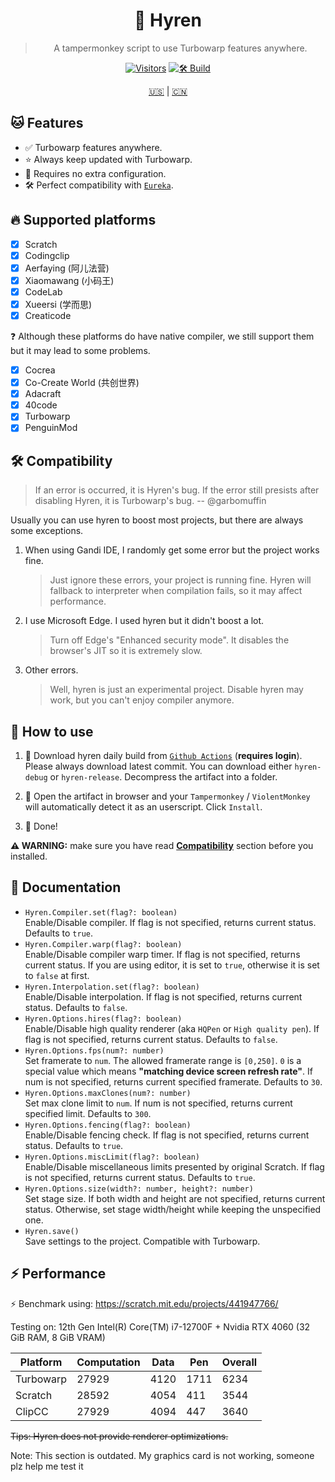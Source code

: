 <div align="center">

# 👾 Hyren

> A tampermonkey script to use Turbowarp features anywhere.

[![Visitors](https://hits.dwyl.com/FurryR/hyren.svg?style=flat-square)](http://github.com/FurryR/hyren)
[![🛠️ Build](https://github.com/FurryR/hyren/actions/workflows/ci.yaml/badge.svg)](https://github.com/FurryR/hyren/actions/workflows/ci.yaml)

[🇺🇸](./README.md) | [🇨🇳](./README-zh_CN.md)

</div align="center">

## 🐱 Features

- ✅ Turbowarp features anywhere.
- ⭐ Always keep updated with Turbowarp.
- 🤖 Requires no extra configuration.
- 🛠️ Perfect compatibility with [`Eureka`](https://github.com/EurekaScratch/eureka-loader).

## 🔥 Supported platforms

- [x] Scratch
- [x] Codingclip
- [x] Aerfaying (阿儿法营)
- [x] Xiaomawang (小码王)
- [x] CodeLab
- [x] Xueersi (学而思)
- [x] Creaticode

❓ Although these platforms do have native compiler, we still support them but it may lead to some problems.

- [x] Cocrea
- [x] Co-Create World (共创世界)
- [x] Adacraft
- [x] 40code
- [x] Turbowarp
- [x] PenguinMod

## 🛠️ Compatibility

> If an error is occurred, it is Hyren's bug. If the error still presists after disabling Hyren, it is Turbowarp's bug. -- @garbomuffin

Usually you can use hyren to boost most projects, but there are always some exceptions.

1. When using Gandi IDE, I randomly get some error but the project works fine.
   > Just ignore these errors, your project is running fine. Hyren will fallback to interpreter when compilation fails, so it may affect performance.
2. I use Microsoft Edge. I used hyren but it didn't boost a lot.
   > Turn off Edge's "Enhanced security mode". It disables the browser's JIT so it is extremely slow.
3. Other errors.
   > Well, hyren is just an experimental project. Disable hyren may work, but you can't enjoy compiler anymore.

## 🤔 How to use

1. 🔽 Download hyren daily build from [`Github Actions`](https://github.com/FurryR/hyren/actions/workflows/ci.yaml) (**requires login**). Please always download latest commit. You can download either `hyren-debug` or `hyren-release`. Decompress the artifact into a folder.

2. 🐺 Open the artifact in browser and your `Tampermonkey` / `ViolentMonkey` will automatically detect it as an userscript. Click `Install`.

3. 🎉 Done!

**⚠️ WARNING:** make sure you have read [**Compatibility**](#🛠️-compatibility) section before you installed.

## 📄 Documentation

- `Hyren.Compiler.set(flag?: boolean)`  
  Enable/Disable compiler. If flag is not specified, returns current status. Defaults to `true`.
- `Hyren.Compiler.warp(flag?: boolean)`  
  Enable/Disable compiler warp timer. If flag is not specified, returns current status. If you are using editor, it is set to `true`, otherwise it is set to `false` at first.
- `Hyren.Interpolation.set(flag?: boolean)`  
  Enable/Disable interpolation. If flag is not specified, returns current status. Defaults to `false`.
- `Hyren.Options.hires(flag?: boolean)`  
  Enable/Disable high quality renderer (aka `HQPen` or `High quality pen`). If flag is not specified, returns current status. Defaults to `false`.
- `Hyren.Options.fps(num?: number)`  
  Set framerate to `num`. The allowed framerate range is `[0,250]`. `0` is a special value which means **"matching device screen refresh rate"**. If num is not specified, returns current specified framerate. Defaults to `30`.
- `Hyren.Options.maxClones(num?: number)`  
  Set max clone limit to `num`. If num is not specified, returns current specified limit. Defaults to `300`.
- `Hyren.Options.fencing(flag?: boolean)`  
  Enable/Disable fencing check. If flag is not specified, returns current status. Defaults to `true`.
- `Hyren.Options.miscLimit(flag?: boolean)`  
  Enable/Disable miscellaneous limits presented by original Scratch. If flag is not specified, returns current status. Defaults to `true`.
- `Hyren.Options.size(width?: number, height?: number)`  
  Set stage size. If both width and height are not specified, returns current status. Otherwise, set stage width/height while keeping the unspecified one.
- `Hyren.save()`  
  Save settings to the project. Compatible with Turbowarp.

## ⚡ Performance

⚡ Benchmark using: https://scratch.mit.edu/projects/441947766/

Testing on: 12th Gen Intel(R) Core(TM) i7-12700F + Nvidia RTX 4060 (32 GiB RAM, 8 GiB VRAM)

| Platform  | Computation | Data | Pen  | Overall |
| --------- | ----------- | ---- | ---- | ------- |
| Turbowarp | 27929       | 4120 | 1711 | 6234    |
| Scratch   | 28592       | 4054 | 411  | 3544    |
| ClipCC    | 27929       | 4094 | 447  | 3640    |

~~Tips: Hyren does not provide renderer optimizations.~~

Note: This section is outdated. My graphics card is not working, someone plz help me test it
